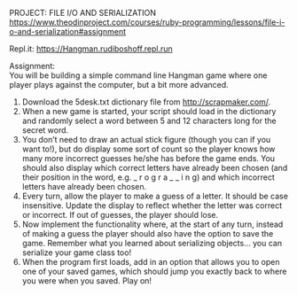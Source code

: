 PROJECT: FILE I/O AND SERIALIZATION https://www.theodinproject.com/courses/ruby-programming/lessons/file-i-o-and-serialization#assignment  

Repl.it: https://Hangman.rudiboshoff.repl.run  

Assignment:  
You will be building a simple command line Hangman game where one player plays against the computer, but a bit more advanced.  

1. Download the 5desk.txt dictionary file from http://scrapmaker.com/.
2. When a new game is started, your script should load in the dictionary and randomly select a word between 5 and 12 characters long for the secret word.
3. You don’t need to draw an actual stick figure (though you can if you want to!), but do display some sort of count so the player knows how many more incorrect guesses he/she has before the game ends. You should also display which correct letters have already been chosen (and their position in the word, e.g. _ r o g r a _ _ i n g) and which incorrect letters have already been chosen.
4. Every turn, allow the player to make a guess of a letter. It should be case insensitive. Update the display to reflect whether the letter was correct or incorrect. If out of guesses, the player should lose.
5. Now implement the functionality where, at the start of any turn, instead of making a guess the player should also have the option to save the game. Remember what you learned about serializing objects… you can serialize your game class too!
6. When the program first loads, add in an option that allows you to open one of your saved games, which should jump you exactly back to where you were when you saved. Play on!
